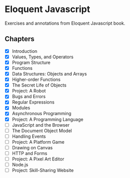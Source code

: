 # Eloquent Javascript

Exercises and annotations from Eloquent Javascript book.

## Chapters

- [x] Introduction
- [x] Values, Types, and Operators
- [x] Program Structure
- [x] Functions
- [x] Data Structures: Objects and Arrays
- [x] Higher-order Functions
- [x] The Secret Life of Objects
- [x] Project: A Robot
- [x] Bugs and Errors
- [x] Regular Expressions
- [x] Modules
- [x] Asynchronous Programming
- [x] Project: A Programming Language
- [ ] JavaScript and the Browser
- [ ] The Document Object Model
- [ ] Handling Events
- [ ] Project: A Platform Game
- [ ] Drawing on Canvas
- [ ] HTTP and Forms
- [ ] Project: A Pixel Art Editor
- [ ] Node.js
- [ ] Project: Skill-Sharing Website
